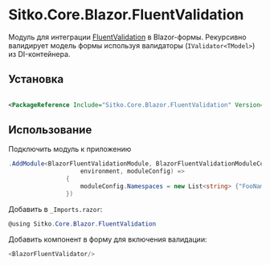 ﻿# Sitko.Core.Blazor.FluentValidation

Модуль для интеграции [FluentValidation](https://fluentvalidation.net/) в Blazor-формы. Рекурсивно валидирует модель
формы используя валидаторы (`IValidator<TModel>`) из DI-контейнера.

## Установка

```xml

<PackageReference Include="Sitko.Core.Blazor.FluentValidation" Version="1.0.0"/> # Брать последнюю версию =)
```

## Использование

Подключить модуль к приложению

```c#
.AddModule<BlazorFluentValidationModule, BlazorFluentValidationModuleConfig>((configuration,
                    environment, moduleConfig) =>
                {
                    moduleConfig.Namespaces = new List<string> {"FooNamespace", "BarNamespace"};
                })
```

Добавить в `_Imports.razor`:

```c#
@using Sitko.Core.Blazor.FluentValidation
```

Добавить компонент в форму для включения валидации:

```c#
<BlazorFluentValidator/>
```

